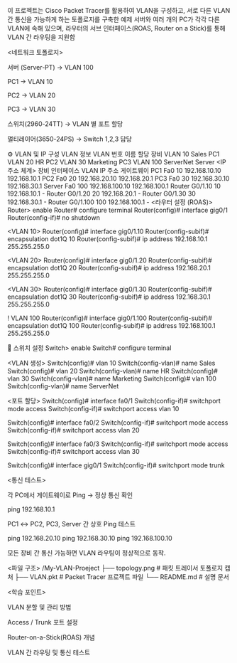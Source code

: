 이 프로젝트는 Cisco Packet Tracer를 활용하여 VLAN을 구성하고, 서로 다른 VLAN 간 통신을 가능하게 하는 토폴로지를 구축한 예제
서버와 여러 개의 PC가 각각 다른 VLAN에 속해 있으며, 라우터의 서브 인터페이스(ROAS, Router on a Stick)를 통해 VLAN 간 라우팅을 지원함

<네트워크 토폴로지>

서버 (Server-PT) → VLAN 100

PC1 → VLAN 10

PC2 → VLAN 20

PC3 → VLAN 30

스위치(2960-24TT) → VLAN 별 포트 할당

멀티레이어(3650-24PS) → Switch 1,2,3 담당

⚙️ VLAN 및 IP 구성
VLAN 정보
VLAN 번호	이름	할당 장비
VLAN 10	Sales	PC1
VLAN 20	HR	PC2
VLAN 30	Marketing	PC3
VLAN 100	ServerNet	Server
<IP 주소 체계>
장비	인터페이스	VLAN	IP 주소	게이트웨이
PC1	Fa0	10	192.168.10.10	192.168.10.1
PC2	Fa0	20	192.168.20.10	192.168.20.1
PC3	Fa0	30	192.168.30.10	192.168.30.1
Server	Fa0	100	192.168.100.10	192.168.100.1
Router	G0/1.10	10	192.168.10.1	-
Router	G0/1.20	20	192.168.20.1	-
Router	G0/1.30	30	192.168.30.1	-
Router	G0/1.100	100	192.168.100.1	-
<라우터 설정 (ROAS)>
Router> enable
Router# configure terminal
Router(config)# interface gig0/1
Router(config-if)# no shutdown

<VLAN 10>
Router(config)# interface gig0/1.10
Router(config-subif)# encapsulation dot1Q 10
Router(config-subif)# ip address 192.168.10.1 255.255.255.0

<VLAN 20>
Router(config)# interface gig0/1.20
Router(config-subif)# encapsulation dot1Q 20
Router(config-subif)# ip address 192.168.20.1 255.255.255.0

<VLAN 30>
Router(config)# interface gig0/1.30
Router(config-subif)# encapsulation dot1Q 30
Router(config-subif)# ip address 192.168.30.1 255.255.255.0

! VLAN 100
Router(config)# interface gig0/1.100
Router(config-subif)# encapsulation dot1Q 100
Router(config-subif)# ip address 192.168.100.1 255.255.255.0

🔧 스위치 설정
Switch> enable
Switch# configure terminal

<VLAN 생성>
Switch(config)# vlan 10
Switch(config-vlan)# name Sales
Switch(config)# vlan 20
Switch(config-vlan)# name HR
Switch(config)# vlan 30
Switch(config-vlan)# name Marketing
Switch(config)# vlan 100
Switch(config-vlan)# name ServerNet

<포트 할당>
Switch(config)# interface fa0/1
Switch(config-if)# switchport mode access
Switch(config-if)# switchport access vlan 10

Switch(config)# interface fa0/2
Switch(config-if)# switchport mode access
Switch(config-if)# switchport access vlan 20

Switch(config)# interface fa0/3
Switch(config-if)# switchport mode access
Switch(config-if)# switchport access vlan 30

Switch(config)# interface gig0/1
Switch(config-if)# switchport mode trunk

<통신 테스트>

각 PC에서 게이트웨이로 Ping → 정상 통신 확인

ping 192.168.10.1


PC1 ↔ PC2, PC3, Server 간 상호 Ping 테스트

ping 192.168.20.10
ping 192.168.30.10
ping 192.168.100.10


모든 장비 간 통신 가능하면 VLAN 라우팅이 정상적으로 동작.

<파일 구조>
/My-VLAN-Proeject
 ├── topology.png   # 패킷 트레이서 토폴로지 캡처
 ├── VLAN.pkt       # Packet Tracer 프로젝트 파일
 └── README.md      # 설명 문서

<학습 포인트>

VLAN 분할 및 관리 방법

Access / Trunk 포트 설정

Router-on-a-Stick(ROAS) 개념

VLAN 간 라우팅 및 통신 테스트
